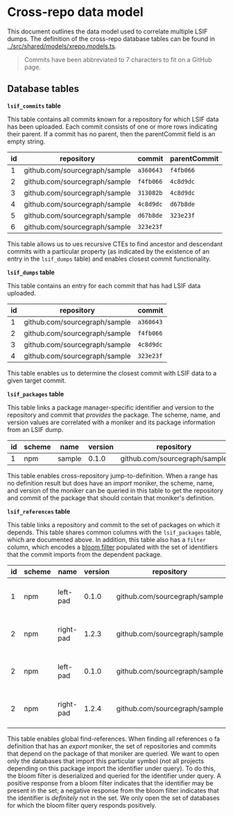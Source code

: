 # Cross-repo data model

This document outlines the data model used to correlate multiple LSIF dumps. The definition of the cross-repo database tables can be found in [../src/shared/models/xrepo.models.ts](../src/shared/models/xrepo.ts).

> Commits have been abbreviated to 7 characters to fit on a GitHub page.

## Database tables

**`lsif_commits` table**

This table contains all commits known for a repository for which LSIF data has been uploaded. Each commit consists of one or more rows indicating their parent. If a commit has no parent, then the parentCommit field is an empty string.

| id  | repository                    | commit    | parentCommit |
| --- | ----------------------------- | --------- | ------------ |
| 1   | github.com/sourcegraph/sample | `a360643` | `f4fb066`    |
| 2   | github.com/sourcegraph/sample | `f4fb066` | `4c8d9dc`    |
| 3   | github.com/sourcegraph/sample | `313082b` | `4c8d9dc`    |
| 4   | github.com/sourcegraph/sample | `4c8d9dc` | `d67b8de`    |
| 5   | github.com/sourcegraph/sample | `d67b8de` | `323e23f`    |
| 6   | github.com/sourcegraph/sample | `323e23f` |              |

This table allows us to ues recursive CTEs to find ancestor and descendant commits with a particular property (as indicated by the existence of an entry in the `lsif_dumps` table) and enables closest commit functionality.

**`lsif_dumps` table**

This table contains an entry for each commit that has had LSIF data uploaded.

| id  | repository                    | commit    |
| --- | ----------------------------- | --------- |
| 1   | github.com/sourcegraph/sample | `a360643` |
| 2   | github.com/sourcegraph/sample | `f4fb066` |
| 3   | github.com/sourcegraph/sample | `4c8d9dc` |
| 4   | github.com/sourcegraph/sample | `323e23f` |

This table enables us to determine the closest commit with LSIF data to a given target commit.

**`lsif_packages` table**

This table links a package manager-specific identifier and version to the repository and commit that _provides_ the package. The scheme, name, and version values are correlated with a moniker and its package information from an LSIF dump.

| id  | scheme | name   | version | repository                    | commit    |
| --- | ------ | ------ | ------- | ----------------------------- | --------- |
| 1   | npm    | sample | 0.1.0   | github.com/sourcegraph/sample | `e58d28c` |

This table enables cross-repository jump-to-definition. When a range has no definition result but does have an _import_ moniker, the scheme, name, and version of the moniker can be queried in this table to get the repository and commit of the package that should contain that moniker's definition.

**`lsif_references` table**

This table links a repository and commit to the set of packages on which it depends. This table shares common columns with the `lsif_packages` table, which are documented above. In addition, this table also has a `filter` column, which encodes a [bloom filter](https://en.wikipedia.org/wiki/Bloom_filter) populated with the set of identifiers that the commit imports from the dependent package.

| id  | scheme | name      | version | repository                    | commit    | filter                       |
| --- | ------ | --------- | ------- | ----------------------------- | --------- | ---------------------------- |
| 1   | npm    | left-pad  | 0.1.0   | github.com/sourcegraph/sample | `e58d28c` | _gzipped_ and _json-encoded_ |
| 2   | npm    | right-pad | 1.2.3   | github.com/sourcegraph/sample | `e58d28c` | _gzipped_ and _json-encoded_ |
| 2   | npm    | left-pad  | 0.1.0   | github.com/sourcegraph/sample | `9f6e6ec` | _gzipped_ and _json-encoded_ |
| 2   | npm    | right-pad | 1.2.4   | github.com/sourcegraph/sample | `9f6e6ec` | _gzipped_ and _json-encoded_ |

This table enables global find-references. When finding all references o fa definition that has an _export_ moniker, the set of repositories and commits that depend on the package of that moniker are queried. We want to open only the databases that import this particular symbol (not all projects depending on this package import the identifier under query). To do this, the bloom filter is deserialized and queried for the identifier under query. A positive response from a bloom filter indicates that the identifier may be present in the set; a negative response from the bloom filter indicates that the identifier is _definitely_ not in the set. We only open the set of databases for which the bloom filter query responds positively.

